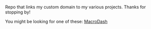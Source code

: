 Repo that links my custom domain to my various projects.
Thanks for stopping by!

You might be looking for one of these:
[MacroDash](carsonwv.github.io/macro-indicator-dashboard)
